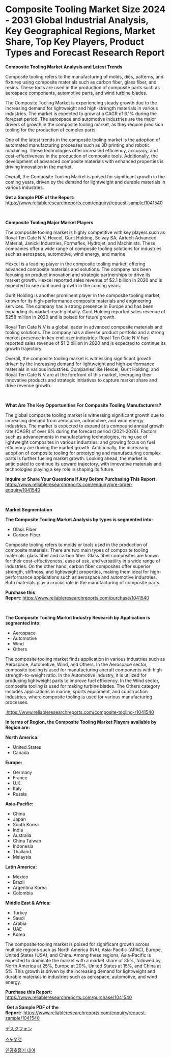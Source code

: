 <p><h1>Composite Tooling Market Size 2024 - 2031 Global Industrial Analysis, Key Geographical Regions, Market Share, Top Key Players, Product Types and Forecast Research Report</h1></p><p><strong>Composite Tooling Market Analysis and Latest Trends</strong></p>
<p><p>Composite tooling refers to the manufacturing of molds, dies, patterns, and fixtures using composite materials such as carbon fiber, glass fiber, and resins. These tools are used in the production of composite parts such as aerospace components, automotive parts, and wind turbine blades.</p><p>The Composite Tooling Market is experiencing steady growth due to the increasing demand for lightweight and high-strength materials in various industries. The market is expected to grow at a CAGR of 6.1% during the forecast period. The aerospace and automotive industries are the major drivers of growth in the composite tooling market, as they require precision tooling for the production of complex parts.</p><p>One of the latest trends in the composite tooling market is the adoption of automated manufacturing processes such as 3D printing and robotic machining. These technologies offer increased efficiency, accuracy, and cost-effectiveness in the production of composite tools. Additionally, the development of advanced composite materials with enhanced properties is driving innovation in the market.</p><p>Overall, the Composite Tooling Market is poised for significant growth in the coming years, driven by the demand for lightweight and durable materials in various industries.</p></p>
<p><strong>Get a Sample PDF of the Report:&nbsp;</strong> <a href="https://www.reliableresearchreports.com/enquiry/request-sample/1041540">https://www.reliableresearchreports.com/enquiry/request-sample/1041540</a></p>
<p>&nbsp;</p>
<p><strong>Composite Tooling Major Market Players</strong></p>
<p><p>The composite tooling market is highly competitive with key players such as Royal Ten Cate N.V, Hexcel, Gurit Holding, Solvay SA, Airtech Advanced Material, Janicki Industries, Formaflex, Hydrojet, and Machinists. These companies offer a wide range of composite tooling solutions for industries such as aerospace, automotive, wind energy, and marine.</p><p>Hexcel is a leading player in the composite tooling market, offering advanced composite materials and solutions. The company has been focusing on product innovation and strategic partnerships to drive its market growth. Hexcel reported sales revenue of $2.1 billion in 2020 and is expected to see continued growth in the coming years.</p><p>Gurit Holding is another prominent player in the composite tooling market, known for its high-performance composite materials and engineering services. The company has a strong presence in Europe and has been expanding its market reach globally. Gurit Holding reported sales revenue of $258 million in 2020 and is poised for future growth.</p><p>Royal Ten Cate N.V is a global leader in advanced composite materials and tooling solutions. The company has a diverse product portfolio and a strong market presence in key end-user industries. Royal Ten Cate N.V has reported sales revenue of $1.2 billion in 2020 and is expected to continue its growth trajectory.</p><p>Overall, the composite tooling market is witnessing significant growth driven by the increasing demand for lightweight and high-performance materials in various industries. Companies like Hexcel, Gurit Holding, and Royal Ten Cate N.V are at the forefront of this market, leveraging their innovative products and strategic initiatives to capture market share and drive revenue growth.</p></p>
<p>&nbsp;</p>
<p><strong>What Are The Key Opportunities For Composite Tooling Manufacturers?</strong></p>
<p><p>The global composite tooling market is witnessing significant growth due to increasing demand from aerospace, automotive, and wind energy industries. The market is expected to expand at a compound annual growth rate (CAGR) of over 6% during the forecast period (2021-2026). Factors such as advancements in manufacturing technologies, rising use of lightweight composites in various industries, and growing focus on fuel efficiency are driving the market growth. Additionally, the increasing adoption of composite tooling for prototyping and manufacturing complex parts is further fueling market growth. Looking ahead, the market is anticipated to continue its upward trajectory, with innovative materials and technologies playing a key role in shaping its future.</p></p>
<p><strong>Inquire or Share Your Questions If Any Before Purchasing This Report:</strong> <a href="https://www.reliableresearchreports.com/enquiry/pre-order-enquiry/1041540">https://www.reliableresearchreports.com/enquiry/pre-order-enquiry/1041540</a></p>
<p>&nbsp;</p>
<p><strong>Market Segmentation</strong></p>
<p><strong>The Composite Tooling Market Analysis by types is segmented into:</strong></p>
<p><ul><li>Glass Fiber</li><li>Carbon Fiber</li></ul></p>
<p><p>Composite tooling refers to molds or tools used in the production of composite materials. There are two main types of composite tooling materials: glass fiber and carbon fiber. Glass fiber composites are known for their cost-effectiveness, ease of use, and versatility in a wide range of industries. On the other hand, carbon fiber composites offer superior strength, stiffness, and lightweight properties, making them ideal for high-performance applications such as aerospace and automotive industries. Both materials play a crucial role in the manufacturing of composite parts.</p></p>
<p><strong>Purchase this Report:&nbsp;</strong><a href="https://www.reliableresearchreports.com/purchase/1041540">https://www.reliableresearchreports.com/purchase/1041540</a></p>
<p>&nbsp;</p>
<p><strong>The Composite Tooling Market Industry Research by Application is segmented into:</strong></p>
<p><ul><li>Aerospace</li><li>Automotive</li><li>Wind</li><li>Others</li></ul></p>
<p><p>The composite tooling market finds application in various industries such as Aerospace, Automotive, Wind, and Others. In the Aerospace sector, composite tooling is used for manufacturing aircraft components with high strength-to-weight ratio. In the Automotive industry, it is utilized for producing lightweight parts to improve fuel efficiency. In the Wind sector, composite tooling is used for making turbine blades. The Others category includes applications in marine, sports equipment, and construction industries, where composite tooling is used for various manufacturing processes.</p></p>
<p><a href="https://www.reliableresearchreports.com/composite-tooling-r1041540">&nbsp;https://www.reliableresearchreports.com/composite-tooling-r1041540</a></p>
<p><strong>In terms of Region, the Composite Tooling Market Players available by Region are:</strong></p>
<p>
    <p> <strong> North America: </strong>
        <ul>
            <li>United States</li>
            <li>Canada</li>
        </ul>
        </p> 
    <p> <strong> Europe: </strong>
        <ul>
            <li>Germany</li>
            <li>France</li>
            <li>U.K.</li>
            <li>Italy</li>
            <li>Russia</li>
        </ul>
        </p> 
    <p> <strong> Asia-Pacific: </strong>
        <ul>
            <li>China</li>
            <li>Japan</li>
            <li>South Korea</li>
            <li>India</li>
            <li>Australia</li>
            <li>China Taiwan</li>
            <li>Indonesia</li>
            <li>Thailand</li>
            <li>Malaysia</li>
        </ul>
        </p> 
    <p> <strong> Latin America: </strong>
        <ul>
            <li>Mexico</li>
            <li>Brazil</li>
            <li>Argentina Korea</li>
            <li>Colombia</li>
        </ul>
        </p> 
    <p> <strong> Middle East & Africa: </strong>
        <ul>
            <li>Turkey</li>
            <li>Saudi</li>
            <li>Arabia</li>
            <li>UAE</li>
            <li>Korea</li>
        </ul>
    </p>
    </p>
<p><p>The composite tooling market is poised for significant growth across multiple regions such as North America (NA), Asia-Pacific (APAC), Europe, United States (USA), and China. Among these regions, Asia-Pacific is expected to dominate the market with a market share of 35%, followed by North America at 25%, Europe at 20%, United States at 15%, and China at 5%. This growth is driven by the increasing demand for lightweight and durable materials in industries such as aerospace, automotive, and wind energy.</p></p>
<p><strong>Purchase this Report: </strong><a href="https://www.reliableresearchreports.com/purchase/1041540">https://www.reliableresearchreports.com/purchase/1041540</a></p>
<p>&nbsp;<strong>Get a Sample PDF of the Report:&nbsp;&nbsp;</strong><a href="https://www.reliableresearchreports.com/enquiry/request-sample/1041540">https://www.reliableresearchreports.com/enquiry/request-sample/1041540</a></p>
<p><strong></strong></p>
<p><p><a href="https://medium.com/@josephee58/%E3%83%87%E3%82%B9%E3%82%AF%E9%9B%BB%E8%A9%B1%E5%B8%82%E5%A0%B4-%E7%AB%B6%E4%BA%89%E5%88%86%E6%9E%90-%E5%B8%82%E5%A0%B4%E5%8B%95%E5%90%91-%E3%81%9D%E3%81%97%E3%81%A62031%E5%B9%B4%E3%81%BE%E3%81%A7%E3%81%AE%E4%BA%88%E6%B8%AC-e974dd7b8e9c">デスクフォン</a></p><p><a href="https://medium.com/@tomienow676/%EC%8A%A4%EB%85%B8%EC%9A%B0%EC%BA%A3-%EC%8B%9C%EC%9E%A5-%EA%B7%9C%EB%AA%A8-%EC%8B%9C%EC%9E%A5-%EC%A0%84%EB%A7%9D-%EB%B0%8F-%EC%8B%9C%EC%9E%A5-%EC%98%88%EC%B8%A1-2024%EB%85%84%EB%B6%80%ED%84%B0-2031%EB%85%84-4408d12acc8b">스노우캣</a></p><p><a href="https://medium.com/@kelsiorphy/%ED%99%98%EA%B8%B0-%EC%9E%A5%EB%B9%84-%EB%8C%80%EC%97%AC-%EC%8B%9C%EC%9E%A5-%EC%A0%84%EB%A7%9D-%EC%82%B0%EC%97%85-%EA%B0%9C%EC%9A%94-%EB%B0%8F-%EC%98%88%EC%B8%A1-2024%EB%85%84%EB%B6%80%ED%84%B0-2031%EB%85%84%EA%B9%8C%EC%A7%80-9be177e9b9b7">인공호흡기 대여</a></p></p>
